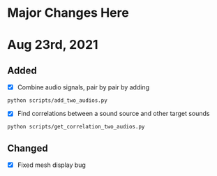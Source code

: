 # Major Changes Here
# Aug 23rd, 2021
## Added
- [x] Combine audio signals, pair by pair by adding
```
python scripts/add_two_audios.py
```
- [x] Find correlations between a sound source and other target sounds
```
python scripts/get_correlation_two_audios.py
```

## Changed
- [x] Fixed mesh display bug